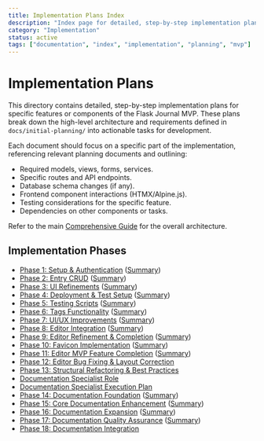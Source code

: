 ```yaml
---
title: Implementation Plans Index
description: "Index page for detailed, step-by-step implementation plans for specific features or components of the Flask Journal MVP."
category: "Implementation"
status: active
tags: ["documentation", "index", "implementation", "planning", "mvp"]
---
```



# Implementation Plans

This directory contains detailed, step-by-step implementation plans for specific features or components of the Flask Journal MVP. These plans break down the high-level architecture and requirements defined in `docs/initial-planning/` into actionable tasks for development.

Each document should focus on a specific part of the implementation, referencing relevant planning documents and outlining:

*   Required models, views, forms, services.
*   Specific routes and API endpoints.
*   Database schema changes (if any).
*   Frontend component interactions (HTMX/Alpine.js).
*   Testing considerations for the specific feature.
*   Dependencies on other components or tasks.

Refer to the main [Comprehensive Guide](../initial-planning/comprehensive-guide-personal.md) for the overall architecture.

## Implementation Phases

*   [Phase 1: Setup & Authentication](@docs/implementation/01-phase-one-setup-auth.md) ([Summary](@docs/implementation/01-phase-one-summary.md))
*   [Phase 2: Entry CRUD](@docs/implementation/02-phase-two-entry-crud.md) ([Summary](@docs/implementation/02-phase-two-summary.md))
*   [Phase 3: UI Refinements](@docs/implementation/03-phase-three-ui-refinements.md) ([Summary](@docs/implementation/03-phase-three-summary.md))
*   [Phase 4: Deployment & Test Setup](@docs/implementation/04-phase-four-deploy-test-setup.md) ([Summary](@docs/implementation/04-phase-four-summary.md))
*   [Phase 5: Testing Scripts](@docs/implementation/05-phase-five-testing-scripts.md) ([Summary](@docs/implementation/05-phase-five-summary.md))
*   [Phase 6: Tags Functionality](@docs/implementation/06-phase-six-tags.md) ([Summary](@docs/implementation/06-phase-six-summary.md))
*   [Phase 7: UI/UX Improvements](@docs/implementation/07-phase-seven-ui-ux.md) ([Summary](@docs/implementation/07-phase-seven-summary.md))
*   [Phase 8: Editor Integration](@docs/implementation/08-phase-eight-editor-integration.md) ([Summary](@docs/implementation/08-phase-eight-summary.md))
*   [Phase 9: Editor Refinement & Completion](@docs/implementation/09-phase-nine-editor-refinement.md) ([Summary](@docs/implementation/09-phase-nine-summary.md))
*   [Phase 10: Favicon Implementation](@docs/implementation/10-phase-ten-favicon.md) ([Summary](@docs/implementation/10-phase-ten-summary.md))
*   [Phase 11: Editor MVP Feature Completion](@docs/implementation/11-phase-eleven-editor-features.md) ([Summary](@docs/implementation/11-phase-eleven-summary.md))
*   [Phase 12: Editor Bug Fixing & Layout Correction](@docs/implementation/12-phase-twelve-editor-bugfix-layout.md) <!-- Summary TBD -->
*   [Phase 13: Structural Refactoring & Best Practices](@docs/implementation/13-phase-thirteen-structure-refactor.md) <!-- Summary TBD -->
*   [Documentation Specialist Role](@docs/implementation/documentation-specialist-role.md)
*   [Documentation Specialist Execution Plan](@docs/implementation/documentation-specialist-execution-plan.md)
*   [Phase 14: Documentation Foundation](@docs/implementation/14-phase-fourteen-documentation-foundation.md) ([Summary](@docs/status/2025-04-08-phase-14-complete.md))
*   [Phase 15: Core Documentation Enhancement](@docs/implementation/15-phase-fifteen-core-documentation.md) ([Summary](@docs/status/2025-04-08-phase-15-complete.md))
*   [Phase 16: Documentation Expansion](@docs/implementation/16-phase-sixteen-documentation-expansion.md) ([Summary](@docs/status/2025-04-08-phase-16-complete.md))
*   [Phase 17: Documentation Quality Assurance](@docs/implementation/17-phase-seventeen-documentation-qa.md) ([Summary](@docs/status/2025-04-08-phase-17-complete.md))
*   [Phase 18: Documentation Integration](@docs/implementation/18-phase-eighteen-documentation-integration.md) <!-- Summary TBD -->